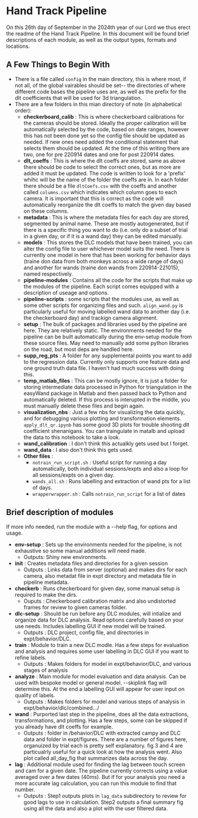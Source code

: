 # Hand Track Pipeline
On this 26th day of September in the 2024th year of our Lord we thus erect the readme of the Hand Track Pipeline. In this document will be found brief descriptions of each module, as well as the output types, formats and locations.
## A Few Things to Begin With
- There is a file called ```config``` in the main directory, this is where most, if not all, of the global vairables should be set-- the directories of where different code bases the pipeline uses are, as well as the prefix for the dlt coefficients that will be used for 3d triangulation.
- There are a few folders in this mian directory of note (in alphabetical order):
  - **checkerboard_calib** : This is where checkerboard calibrations for the cameras should be stored. Ideally the proper calibration will be automatically selected by the code, based on date ranges, however this has not been done yet so the config file should be updated as needed. If new ones need added the conditional statement that selects them should be updated. At the time of this writing there are two, one for pre 220914 dates and one for post 220914 dates.
  - **dlt_coeffs** : This is where the dlt coeffs are stored, same as above there should be code to select the correct ones, but as more are added it must be updated. The code is written to look for a 'prefix' whihc will be the name of the folder the coeffs are in. In each folder there should be a file ```dltCoefs.csv``` with the coeffs and another called ```columns.csv``` which indicates which column goes to each camera. It is important that this is correct as the code will automatically reorganize the dlt coeffs to match the given day based on these columns.
  - **metadata** : This is where the metadata files for each day are stored, segmented by animal name. These are mostly autogenerated, but if there is a specific thing you want to do (i.e. only do a subset of trial in a given day, or if it is a wand day) they can be edited manually.
  - **models** : This stores the DLC models that have been trained, you can alter the config file to user whichever model suits the need. There is currently one model in here that has been working for behavior days (traine don data from both monkeys across a wide range of days) and another for wands (traine don wands from 220914-221015), named respectively.
  - **pipeline-modules** : Contains all the code for the scripts that make up the modules of the pipeline. Each script comes equipped with a description of useage and options.
  - **pipeline-scripts** : some scripts that the modules use, as well as some other scripts for organizing files and such. ```align_wand.py``` is particularly useful for moving labelled wand data to another day (i.e. the checkerboard day) and trackign camera alignment.
  - **setup** : The bulk of packages and libraries used by the pipeline are here. They are relatively static. The environments needed for the pipeline can be built automatically during the env-setup module from these source files. May need to manually add some python libraries on the road, but most deps are handled here.
  - **supp_reg_pts** : A folder for any supplemental points you want to add to the regression data. Currently only supports one feature data and one ground truth data file. I haven't had much success with doing this.
  - **temp_matlab_files** : This can be mostly ignore, it is just a folder for storing intermediate data processed in Python for triangulation in the easyWand package in Matlab and then passed back to Python and automatically deleted. If this process is interupted in the middle, you must manually delete these files and begin again.
  - **visualization_nbs** : Just a few nbs for visualizing the data quickly, and for debugging various plotting and transformation elements. ```apply_dlt_qr.ipynb``` has some good 3D plots for trouble shooting dlt coefficient shenanigans. You can traingulate in matalb and upload the data to this notebook to take a look.
  - **wand_calibration** : I don't think this actualkly gets used but I forget.
  - **wand_data** : I also don't think this gets used.
  - **Other files** :
    - ```notrain_run_script.sh``` : Useful script for running a day automatically, both individual sessions/expts and also a loop for all sessions/expts on a given day.
    - ```wands_all.sh``` : Runs labelling and extraction of wand pts for a list of days.
    - ```wrapperwrapper.sh``` : Calls ```notrain_run_script``` for a list of dates
## Brief description of modules
If more info needed, run the module with a --help flag, for options and usage.
- **env-setup** : Sets up the environments needed for the pipeline, is not exhaustive so some manual additions will need made.
  - Outputs: Shiny new environments.
- **init** : Creates metadata files and directories for a given session
  - Outputs : Links data from server (optional) and makes dirs for each camera, also metadat file in expt directory and metadata file in pipeline metadata.
- **checkerb** : Runs checkerboard for given day, some manual setup is required to make the dirs.
  - Ouputs : Checkerboard calibration matrix and also undistorted frames for review to given cameras folder.
- **dlc-setup** : Should be run before any DLC modules, will intialize and organize data for DLC analysis. Read options carefully based on your use needs. Includes labelling GUI if new model will be trained.
  - Outputs : DLC project, config file, and directories in expt/behavior/DLC.
- **train** : Module to train a new DLC modle. Has a few steps for evaluation and analysis and requires some user labelling in DLC GUI if you want to refine labels.
  - Outputs : Makes folders for model in expt/behavior/DLC, and various stages of analysis
- **analyze** : Main module for model evaluation and data analysis. Can be used with bespoke model or general model. --skiplink flag will determine this. At the end a labelling GUI will appear for user input on quality of labels.
  - Outputs : Makes folders for model and various steps of analysis in expt/behavior/dlc/combined.../
- **wand** : Purported last step in the pipeline, does all the data extractions, transformations, and plotting. Has a few steps, some can be skipped if you already have dlt coeffs for example.
  - Outputs : folder in /behavior/DLC with extracted campy and DLC data and folder in expt/figures. There are a number of figures here, organuized by trial each is pretty self explanatory. fig 3 and 4 are particualrly useful for a quick look at how the analysis went. Also plot called all_day_fig that summarizes data across the day.
- **lag** : Additional module used for finding the lag between touch screen and cam for a given date. The pipeline currently corrects using a value averaged over a few dates (40ms). But if for your analysis you need a more accurate lag calculation, you can run this module to find that number.
  - Outputs : Step1 outputs plots in ```lag_data``` subdirectory to review for good lags to use in calculation. Step2 outputs a final summary fig using all the data and also a plot with the user filtered data. 

